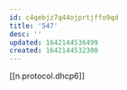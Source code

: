 ```yaml
---
id: c4qebjz7q44ojprtjffo9qd
title: '547'
desc: ''
updated: 1642144536499
created: 1642144532300
---
```



[[n.protocol.dhcp6]]
